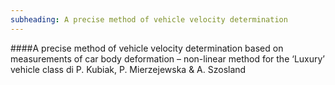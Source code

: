 ```yaml
---
subheading: A precise method of vehicle velocity determination 
---
```

####A precise method of vehicle velocity determination based on measurements of car body deformation – non-linear method for the ‘Luxury’ vehicle class
di
P. Kubiak, P. Mierzejewska & A. Szosland

